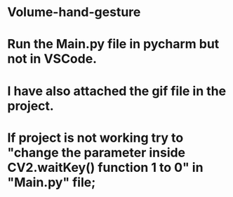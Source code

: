 # Volume-hand-gesture

# Run the Main.py file in pycharm but not in VSCode.

# I have also attached the gif file in the project.




# If project is not working try to "change the parameter inside CV2.waitKey() function 1 to 0" in "Main.py" file;



